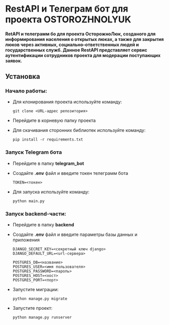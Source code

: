 # RestAPI и Телеграм бот для проекта OSTOROZHNOLYUK

#### RetAPI и телеграмм бо для проекта ОсторожноЛюк, созданого для информирования населения о открытых люках, а также для закрытия люков через активных, социально-ответственных людей и государственных служб. Данное RestAPI представляет сервис аутентификации сотрудников проекта для модерации поступающих заявок. 

## Установка

### Начало работы:
- Для клонирования проекта используйте команду: 
    
    ```
    git clone <URL-адрес репозитория>
    ```

- Перейдите в корневую папку проекта

- Для скачивания сторонних библиотек используйте команду:
    
    ```
    pip install -r requirements.txt
    ```

### Запуск __Telegram бота__

- Перейдите в папку __telegram_bot__

- Создайте __.env__ файл и введите токен телеграмм бота

    ```env
    TOKEN=<токен>
    ```

- Для запуска используйте команду:

    ```
    python main.py
    ```

### Запуск __backend-части__:
- Перейдите в папку __backend__

- Создайте __.env__ файл и введите параметры базы данных и приложения

    ```env
    DJANGO_SECRET_KEY=<секретный ключ django>
    DJANGO_DEFAULT_URL=<url-сервера>

    POSTGRES_DB=<название>
    POSTGRES_USER=<имя пользователя>
    POSTGRES_PASSWORD=<пароль>
    POSTGRES_HOST=<хост>
    POSTGRES_PORT=<порт>
    ```

- Запустите миграции:

    ```
    python manage.py migrate
    ```

- Запустите проект:

    ```
    python manage.py runserver
    ```